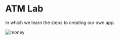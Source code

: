 # ATM Lab

In which we learn the steps to creating our own app.

![money](http://www.josiahland.com/wp-content/uploads/2014/07/Cash-Money1.jpg)
